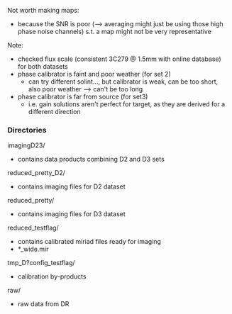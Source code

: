 Not worth making maps: 
- because the SNR is poor (--> averaging might just be using those high phase noise channels) s.t. a map might not be very representative

Note: 
- checked flux scale (consistent 3C279 @ 1.5mm with online database) for both datasets
- phase calibrator is faint and poor weather (for set 2)
  + can try different solint..., but calibrator is weak, can be too short, also poor weather --> can't be too long
- phase calibrator is far from source (for set3)
  + i.e. gain solutions aren't perfect for target, as they are derived for a different direction




### Directories
imagingD23/
+ contains data products combining D2 and D3 sets

reduced_pretty_D2/
+ contains imaging files for D2 dataset

reduced_pretty/
+ contains imaging files for D3 dataset

reduced_testflag/
+ contains calibrated miriad files ready for imaging
+ *_wide.mir

tmp_D?config_testflag/
+ calibration by-products

raw/
+ raw data from DR

